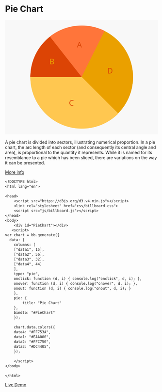 # Pie Chart

![image](assets/image.svg)

A pie chart is divided into sectors, illustrating numerical proportion. In a pie chart, the arc length of each sector (and consequently its central angle and area), is proportional to the quantity it represents. While it is named for its resemblance to a pie which has been sliced, there are variations on the way it can be presented.

[More info](http://datavizproject.com/data-type/pie-chart/)


    <!DOCTYPE html>
    <html lang="en">
    
    <head> 
        <script src="https://d3js.org/d3.v4.min.js"></script>
        <link rel="stylesheet" href="css/billboard.css">
        <script src="js/billboard.js"></script>    
    </head>
    <body>
        <div id="PieChart"></div>
       <script>
    var chart = bb.generate({
      data: {
        columns: [
    	["data1", 15],
    	["data2", 56],
        ["data3", 32],
        ["data4", 44]
        ],
        type: "pie",
        onclick: function (d, i) { console.log("onclick", d, i); },
        onover: function (d, i) { console.log("onover", d, i); },
        onout: function (d, i) { console.log("onout", d, i); }
        },       
        pie: {
            title: "Pie Chart"
        },
        bindto: "#PieChart"
        });
    
        chart.data.colors({
        data4: "#FF753A",
        data1: "#EAA000",
        data2: "#FFC750",
        data3: "#DC4405",
        });
    
        </script>
    </body>
    
    </html>

[Live Demo](http://geoviz.ceoas.oregonstate.edu/neocarto/modules/graphics/pie/index.html)